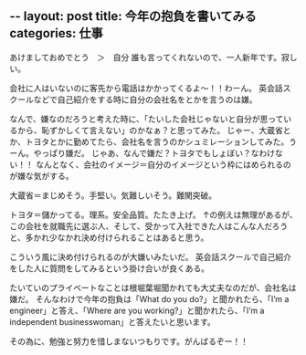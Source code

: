 --
layout: post
title: 今年の抱負を書いてみる
categories: 仕事
--

あけましておめでとう　＞　自分
誰も言ってくれないので、一人新年です。寂しい。

会社に人はいないのに客先から電話はかかってくるよ～！！わーん。
英会話スクールなどで自己紹介をする時に自分の会社名をとかを言うのは嫌。

なんで、嫌なのだろうと考えた時に、「たいした会社じゃないと自分が思っているから、恥ずかしくて言えない」のかなぁ？と思ってみた。
じゃー、大蔵省とか、トヨタとかに勤めてたら、会社名を言うのかシュミレーションしてみた。うーん。やっぱり嫌だ。
じゃあ、なんで嫌だ？トヨタでもしょぼい？なわけない！！
なんとなく、会社のイメージ＝自分のイメージという枠にはめられるのが嫌な気がする。

大蔵省＝まじめそう。手堅い。気難しいそう。難関突破。

トヨタ＝儲かってる。理系。安全品質。たたき上げ。
↑の例えは無理があるが、この会社を就職先に選ぶ人、そして、受かって入社できた人はこんな人だろうと、多かれ少なかれ決め付けられることはあると思う。

こういう風に決め付けられるのが大嫌いみたいだ。
英会話スクールで自己紹介をした人に質問をしてみるという掛け合いが良くある。

たいていのプライベートなことは根堀葉堀聞かれても大丈夫なのだが、会社名は嫌だ。
そんなわけで今年の抱負は「What do you do?」と聞かれたら、「I’m a engineer」と答え、「Where are you working?」と聞かれたら、「I’m a independent businesswoman」と答えたいと思います。

その為に、勉強と努力を惜しまないつもりです。がんばるぞー！！

